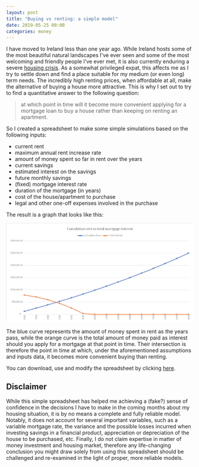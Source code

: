 ```yaml
---
layout: post
title: "Buying vs renting: a simple model"
date: 2019-05-25 00:00
categories: money
---
```


I have moved to Ireland less than one year ago.
While Ireland hosts some of the most beautiful natural landscapes I've ever seen
and some of the most welcoming and friendly people I've ever met, 
it is also currently enduring a severe [housing crisis][irish-housing-crisis]. 
As a somewhat privileged expat, this affects me as I try to settle down
and find a place suitable for my medium (or even long) term needs.
The incredibly high renting prices, when affordable at all,
make the alternative of buying a house more attractive.
This is why I set out to try to find a quantitative answer to the following
question:

> at which point in time will it become more convenient applying for a 
> mortgage loan to buy a house rather than keeping on renting an apartment.

So I created a spreadsheet to make some simple simulations based on the
following inputs:

 - current rent
 - maximum annual rent increase rate
 - amount of money spent so far in rent over the years
 - current savings
 - estimated interest on the savings
 - future monthly savings
 - (fixed) mortgage interest rate
 - duration of the mortgage (in years)
 - cost of the house/apartment to purchase
 - legal and other one-off expenses involved in the purchase

The result is a graph that looks like this:

![Rent vs Buying graph](/assets/rent_vs_buy-graph.png)

The blue curve represents the amount of money spent in rent as the years pass,
while the orange curve is the total amount of money paid as interest 
should you apply for a mortgage at that point in time.
Their intersection is therefore the point in time at which, under the aforementioned
assumptions and inputs data, it becomes more convenient buying than renting.

You can download, use and modify the spreadsheet by clicking [here](/assets/Buy_vs_Rent-blank.xlsx).

## Disclaimer

While this simple spreadsheet has helped me achieving a (fake?) 
sense of confidence in the decisions I have to make in the coming months about
my housing situation, it is by no means a complete and fully reliable model.
Notably, it does not account for several important variables, such as a
variable mortgage rate, the variance and the possible losses incurred when
investing savings in a financial product, appreciation or depreciation of the
house to be purchased, etc.
Finally, I do not claim expertise in matter of money investment and housing market,
therefore any life-changing conclusion you might draw solely from using this 
spreadsheet should be challenged and re-examined in the light of proper, more reliable models.


 [irish-housing-crisis]: https://www.irishtimes.com/news/ireland/ireland-s-housing-crisis-in-numbers-1.3842183 
